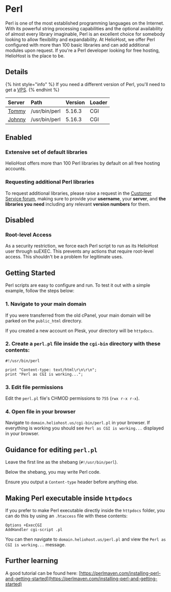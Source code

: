 # Perl

Perl is one of the most established programming languages on the Internet. With its powerful string processing capabilities and the optional availability of almost every library imaginable, Perl is an excellent choice for somebody looking to allow flexibility and expandability. At HelioHost, we offer Perl configured with more than 100 basic libraries and can add additional modules upon request. If you're a Perl developer looking for free hosting, HelioHost is the place to be.

## Details

{% hint style="info" %} 
If you need a different version of Perl, you'll need to get a [VPS](https://heliohost.org/vps/).
{% endhint %}

| **Server** | Path | Version | Loader |
| :--- | :--- | :--- | :--- |
| [Tommy](../servers/virtual/tommy.md) | /usr/bin/perl | 5.16.3 | CGI |
| [Johnny](../servers/virtual/johnny.md) | /usr/bin/perl | 5.16.3 | CGI |

## Enabled

### Extensive set of default libraries

HelioHost offers more than 100 Perl libraries by default on all free hosting accounts.

### Requesting additional Perl libraries

To request additional libraries, please raise a request in the [Customer Service forum](https://helionet.org/index/forum/45-customer-service/?do=add), making sure to provide your **username**, your **server**, and **the libraries you need** including any relevant **version numbers** for them.

## Disabled

### Root-level Access

As a security restriction, we force each Perl script to run as its HelioHost user through suEXEC. This prevents any actions that require root-level access. This shouldn't be a problem for legitimate uses.

## Getting Started

Perl scripts are easy to configure and run. To test it out with a simple example, follow the steps below:

### 1. Navigate to your main domain

If you were transferred from the old cPanel, your main domain will be parked on the `public_html` directory.  

If you created a new account on Plesk, your directory will be `httpdocs`.

### 2. Create a `perl.pl` file inside the `cgi-bin` directory with these contents:

```text
#!/usr/bin/perl

print "Content-type: text/html\r\n\r\n";
print "Perl as CGI is working...";
```

### 3. Edit file permissions

Edit the `perl.pl` file's CHMOD permissions to `755` (`rwx r-x r-x`).

### 4. Open file in your browser

Navigate to `domain.heliohost.us/cgi-bin/perl.pl` in your browser. If everything is working you should see `Perl as CGI is working...` displayed in your browser.

## Guidance for editing `perl.pl`

Leave the first line as the shebang (`#!/usr/bin/perl`).

Below the shebang, you may write Perl code.

Ensure you output a `Content-type` header before anything else.

## Making Perl executable inside `httpdocs`

If you prefer to make Perl executable directly inside the `httpdocs` folder, you can do this by using an `.htaccess` file with these contents:

```text
Options +ExecCGI
AddHandler cgi-script .pl
``` 

You can then navigate to `domain.heliohost.us/perl.pl` and view the `Perl as CGI is working...` message.

## Further learning

A good tutorial can be found here: [https://perlmaven.com/installing-perl-and-getting-started](https://perlmaven.com/installing-perl-and-getting-started)